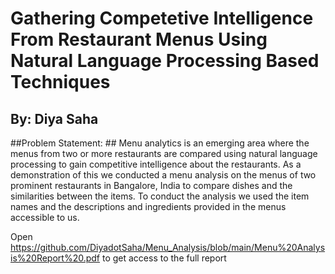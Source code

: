 # Gathering Competetive Intelligence From Restaurant Menus Using Natural Language Processing Based Techniques
By: Diya Saha
---------------------------------------------------------------------------------------------------------

##Problem Statement: ##
  Menu analytics is an emerging area where the menus from two or more restaurants are compared using natural language processing to gain competitive intelligence about the restaurants. As a demonstration of this we conducted a menu analysis on the menus of two prominent restaurants in Bangalore, India to compare dishes and the similarities between the items. To conduct the analysis we used the item names and the descriptions and ingredients provided in the menus accessible to us.

Open https://github.com/DiyadotSaha/Menu_Analysis/blob/main/Menu%20Analysis%20Report%20.pdf to get access to the full report  




